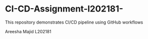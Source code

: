 # CI-CD-Assignment-l202181-
This repository demonstrates CI/CD pipeline using GitHub workflows 

Areesha Majid L202181
